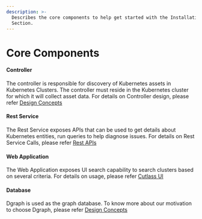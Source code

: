 ```yaml
---
description: >-
  Describes the core components to help get started with the Installation
  Section.
---
```


# Core Components

#### Controller

The controller is responsible for discovery of Kubernetes assets in Kubernetes Clusters. The controller must reside in the Kubernetes cluster for which it will collect asset data. For details on Controller design, please refer [Design Concepts](design-concepts.md)

#### Rest Service

The Rest Service exposes APIs that can be used to get details about Kubernetes entities, run queries to help diagnose issues. For details on Rest Service Calls, please refer [Rest APIs](rest-apis.md) 

#### Web Application

The Web Application exposes UI search capability to search clusters based on several criteria. For details on usage, please refer [Cutlass UI](cutlass-ui.md)

#### Database

Dgraph is used as the graph database. To know more about our motivation to choose Dgraph, please refer [Design Concepts](design-concepts.md)



